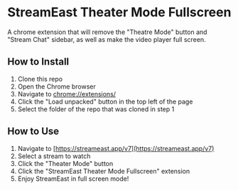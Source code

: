 # StreamEast Theater Mode Fullscreen

A chrome extension that will remove the "Theatre Mode" button and "Stream Chat" sidebar, as well as make the video player full screen. 

## How to Install

1. Clone this repo
2. Open the Chrome browser
3. Navigate to [chrome://extensions/](chrome://extensions/)
4. Click the "Load unpacked" button in the top left of the page
5. Select the folder of the repo that was cloned in step 1

## How to Use

1. Navigate to [https://streameast.app/v7](https://streameast.app/v7)
2. Select a stream to watch
3. Click the "Theater Mode" button
4. Click the "StreamEast Theater Mode Fullscreen" extension
5. Enjoy StreamEast in full screen mode!


